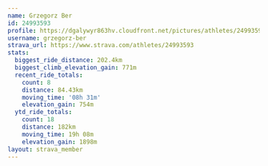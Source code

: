 ```yaml
---
name: Grzegorz Ber
id: 24993593
profile: https://dgalywyr863hv.cloudfront.net/pictures/athletes/24993593/7453165/11/large.jpg
username: grzegorz-ber
strava_url: https://www.strava.com/athletes/24993593
stats:
  biggest_ride_distance: 202.4km
  biggest_climb_elevation_gain: 771m
  recent_ride_totals:
    count: 8
    distance: 84.43km
    moving_time: '08h 31m'
    elevation_gain: 754m
  ytd_ride_totals:
    count: 18
    distance: 182km
    moving_time: 19h 08m
    elevation_gain: 1898m
layout: strava_member
--- 
```

